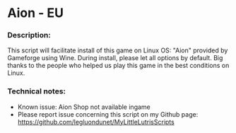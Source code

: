 # Aion - EU

### Description:
This script will facilitate install of this game on Linux OS:
"Aion" provided by Gameforge using Wine.
During install, please let all options by default.
Big thanks to the people who helped us play this game in the best conditions on Linux.

### Technical notes:
- Known issue: Aion Shop not available ingame
- Please report issue concerning this script on my Github page:
https://github.com/legluondunet/MyLittleLutrisScripts
